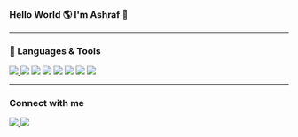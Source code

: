 ### Hello World 🌎 I'm Ashraf 👋 
<hr/>

### 💼 Languages & Tools
<p>
<a href ="https://www.w3schools.com"> <img src="https://img.shields.io/badge/JavaScript-323330?style=for-the-badge&logo=javascript&logoColor=F7DF1E" />  </a>
<img src="https://img.shields.io/badge/HTML5-E34F26?style=for-the-badge&logo=html5&logoColor=white" />
<img src="https://img.shields.io/badge/CSS3-1572B6?style=for-the-badge&logo=css3&logoColor=white" />
<img src="https://img.shields.io/badge/MongoDB-4EA94B?style=for-the-badge&logo=mongodb&logoColor=white" />
<img src="https://img.shields.io/badge/Node.js-339933?style=for-the-badge&logo=nodedotjs&logoColor=white" />
<img src="https://img.shields.io/badge/Express.js-000000?style=for-the-badge&logo=express&logoColor=white" />
<img src="https://img.shields.io/badge/React-20232A?style=for-the-badge&logo=react&logoColor=61DAFB" />
<img src="https://img.shields.io/badge/Bootstrap-563D7C?style=for-the-badge&logo=bootstrap&logoColor=white" />
</p>
<hr/>

### Connect with me
<p>
<a href='https://www.linkedin.com/in/ashrafalalaqmeh/'> <img src="https://img.shields.io/badge/LinkedIn-0077B5?style=for-the-badge&logo=linkedin&logoColor=white" /> </a>
  <a href='mailto:ashraf.alalaqmeh@gmail.com'> <img src="https://img.shields.io/badge/Gmail-D14836?style=for-the-badge&logo=gmail&logoColor=white" /> </a>
  
</p>


<!-- **AshrafSAlalaqmeh/AshrafSAlalaqmeh** is a ✨ _special_ ✨ repository because its `README.md` (this file) appears on your GitHub profile.

Here are some ideas to get you started:

- 🔭 I’m currently working on ...
- 🌱 I’m currently learning ...
- 👯 I’m looking to collaborate on ...
- 🤔 I’m looking for help with ...
- 💬 Ask me about ...
- 📫 How to reach me: ...
- 😄 Pronouns: ...
- ⚡ Fun fact: ... -->

